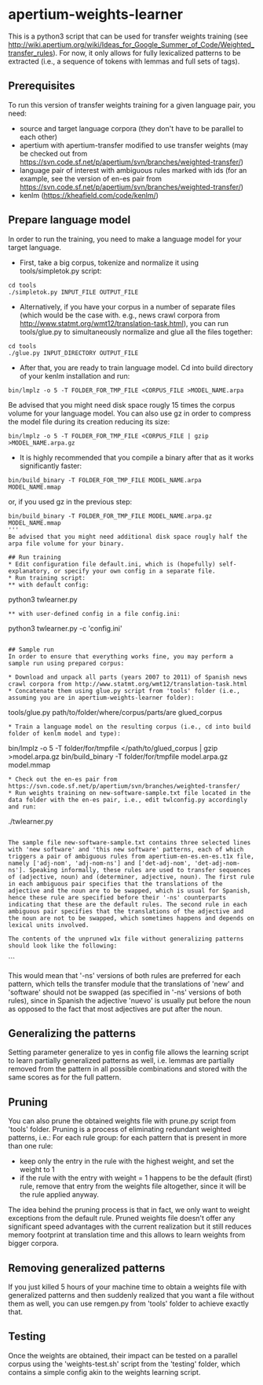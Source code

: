 # apertium-weights-learner

This is a python3 script that can be used for transfer weights training (see http://wiki.apertium.org/wiki/Ideas_for_Google_Summer_of_Code/Weighted_transfer_rules). For now, it only allows for fully lexicalized patterns to be extracted (i.e., a sequence of tokens with lemmas and full sets of tags).

## Prerequisites
To run this version of transfer weights training for a given language pair, you need:
* source and target language corpora (they don't have to be parallel to each other)
* apertium with apertium-transfer modified to use transfer weights (may be checked out from https://svn.code.sf.net/p/apertium/svn/branches/weighted-transfer/)
* language pair of interest with ambiguous rules marked with ids (for an example, see the version of en-es pair from https://svn.code.sf.net/p/apertium/svn/branches/weighted-transfer/)
* kenlm (https://kheafield.com/code/kenlm/)

## Prepare language model
In order to run the training, you need to make a language model for your target language.

* First, take a big corpus, tokenize and normalize it using tools/simpletok.py script:
```
cd tools
./simpletok.py INPUT_FILE OUTPUT_FILE
```
* Alternatively, if you have your corpus in a number of separate files (which would be the case with. e.g., news crawl corpora from http://www.statmt.org/wmt12/translation-task.html), you can run tools/glue.py to simultaneously normalize and glue all the files together:
```
cd tools
./glue.py INPUT_DIRECTORY OUTPUT_FILE
```
* After that, you are ready to train language model. Cd into build directory of your kenlm installation and run:
```
bin/lmplz -o 5 -T FOLDER_FOR_TMP_FILE <CORPUS_FILE >MODEL_NAME.arpa
```
Be advised that you might need disk space rougly 15 times the corpus volume for your language model. You can also use gz in order to compress the model file during its creation reducing its size:
```
bin/lmplz -o 5 -T FOLDER_FOR_TMP_FILE <CORPUS_FILE | gzip >MODEL_NAME.arpa.gz
```
* It is highly recommended that you compile a binary after that as it works significantly faster:
```
bin/build_binary -T FOLDER_FOR_TMP_FILE MODEL_NAME.arpa MODEL_NAME.mmap
```
or, if you used gz in the previous step:
```
bin/build_binary -T FOLDER_FOR_TMP_FILE MODEL_NAME.arpa.gz MODEL_NAME.mmap
'''
Be advised that you might need additional disk space rougly half the arpa file volume for your binary.

## Run training
* Edit configuration file default.ini, which is (hopefully) self-explanatory, or specify your own config in a separate file.
* Run training script:
** with default config:
```
python3 twlearner.py
```
** with user-defined config in a file config.ini:
```
python3 twlearner.py -c 'config.ini'
```

## Sample run
In order to ensure that everything works fine, you may perform a sample run using prepared corpus:

* Download and unpack all parts (years 2007 to 2011) of Spanish news crawl corpora from http://www.statmt.org/wmt12/translation-task.html
* Concatenate them using glue.py script from 'tools' folder (i.e., assuming you are in apertium-weights-learner folder):
```
tools/glue.py path/to/folder/where/corpus/parts/are glued_corpus
```
* Train a language model on the resulting corpus (i.e., cd into build folder of kenlm model and type):
```
bin/lmplz -o 5 -T folder/for/tmpfile </path/to/glued_corpus | gzip >model.arpa.gz
bin/build_binary -T folder/for/tmpfile model.arpa.gz model.mmap
```
* Check out the en-es pair from https://svn.code.sf.net/p/apertium/svn/branches/weighted-transfer/
* Run weights training on new-software-sample.txt file located in the data folder with the en-es pair, i.e., edit twlconfig.py accordingly and run:
```
./twlearner.py
```

The sample file new-software-sample.txt contains three selected lines with 'new software' and 'this new software' patterns, each of which triggers a pair of ambiguous rules from apertium-en-es.en-es.t1x file, namely ['adj-nom', 'adj-nom-ns'] and ['det-adj-nom', 'det-adj-nom-ns']. Speaking informally, these rules are used to transfer sequences of (adjective, noun) and (determiner, adjective, noun). The first rule in each ambiguous pair specifies that the translations of the adjective and the noun are to be swapped, which is usual for Spanish, hence these rule are specified before their '-ns' counterparts indicating that these are the default rules. The second rule in each ambiguous pair specifies that the translations of the adjective and the noun are not to be swapped, which sometimes happens and depends on lexical units involved.

The contents of the unpruned w1x file without generalizing patterns should look like the following:
```
<?xml version='1.0' encoding='UTF-8'?>
<transfer-weights>
  <rule-group>
    <rule comment="REGLA: ADJ NOM" id="adj-nom" md5="72e0f329e4cb29910163fa9c9d617ec4">
      <pattern weight="0.2940047506474463">
        <pattern-item lemma="new" tags="adj.sint"/>
        <pattern-item lemma="software" tags="n.sg"/>
      </pattern>
    </rule>
    <rule comment="REGLA: ADJ NOM no-swap-version" id="adj-nom-ns" md5="7df4382f378bae45d951c79e287a31e6">
      <pattern weight="1.7059952493525534">
        <pattern-item lemma="new" tags="adj.sint"/>
        <pattern-item lemma="software" tags="n.sg"/>
      </pattern>
    </rule>
  </rule-group>
  <rule-group>
    <rule comment="REGLA: DET ADJ NOM" id="det-adj-nom" md5="897a67e4ffadec9b7fd515ce0a8d453b">
      <pattern weight="0.262703645221423">
        <pattern-item lemma="its" tags="det.pos.sp"/>
        <pattern-item lemma="own" tags="adj"/>
        <pattern-item lemma="code" tags="n.sg"/>
      </pattern>
      <pattern weight="0.05124922803710481">
        <pattern-item lemma="this" tags="det.dem.sg"/>
        <pattern-item lemma="new" tags="adj.sint"/>
        <pattern-item lemma="software" tags="n.sg"/>
      </pattern>
    </rule>
    <rule comment="REGLA: DET ADJ NOM no-swap-version" id="det-adj-nom-ns" md5="13f1c5ed0615ae8f9d3142aed7a3855f">
      <pattern weight="0.737296354778577">
        <pattern-item lemma="its" tags="det.pos.sp"/>
        <pattern-item lemma="own" tags="adj"/>
        <pattern-item lemma="code" tags="n.sg"/>
      </pattern>
      <pattern weight="0.9487507719628953">
        <pattern-item lemma="this" tags="det.dem.sg"/>
        <pattern-item lemma="new" tags="adj.sint"/>
        <pattern-item lemma="software" tags="n.sg"/>
      </pattern>
    </rule>
  </rule-group>
</transfer-weights>
```

This would mean that '-ns' versions of both rules are preferred for each pattern, which tells the transfer module that the translations of 'new' and 'software' should not be swapped (as specified in '-ns' versions of both rules), since in Spanish the adjective 'nuevo' is usually put before the noun as opposed to the fact that most adjectives are put after the noun.

## Generalizing the patterns
Setting parameter generalize to yes in config file allows the learning script to learn partially generalized patterns as well, i.e. lemmas are partially removed from the pattern in all possible combinations and stored with the same scores as for the full pattern.

## Pruning
You can also prune the obtained weights file with prune.py script from 'tools' folder. Pruning is a process of eliminating redundant weighted patterns, i.e.:
For each rule group:
for each pattern that is present in more than one rule:
* keep only the entry in the rule with the highest weight, and set the weight to 1
* if the rule with the entry with weight = 1 happens to be the default (first) rule, remove that entry from the weights file altogether, since it will be the rule applied anyway.

The idea behind the pruning process is that in fact, we only want to weight exceptions from the default rule. Pruned weights file doesn't offer any significant speed advantages with the current realization but it still reduces memory footprint at translation time and this allows to learn weights from bigger corpora.

## Removing generalized patterns
If you just killed 5 hours of your machine time to obtain a weights file with generalized patterns and then suddenly realized that you want a file without them as well, you can use remgen.py from 'tools' folder to achieve exactly that. 

## Testing
Once the weights are obtained, their impact can be tested on a parallel corpus using the 'weights-test.sh' script from the 'testing' folder, which contains a simple config akin to the weights learning script.
